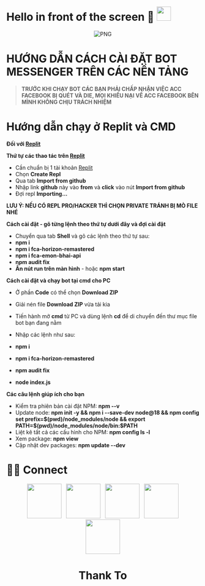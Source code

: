 <h1> Hello in front of the screen 🍑 <img src="https://i.postimg.cc/SN8KGWQw/20230908-205103-0000.png" width="37"></h1> 

<p align="center">
    <img align="center" alt="PNG" src="https://i.postimg.cc/pXbwwdFF/EMon-BHai-20230908-213516-0000.png" />
</p> 
<h1>HƯỚNG DẪN CÁCH CÀI ĐẶT BOT MESSENGER TRÊN CÁC NỀN TẢNG</h1>

>  **TRƯỚC KHI CHẠY BOT CÁC BẠN PHẢI CHẤP NHẬN VIỆC ACC FACEBOOK BỊ QUÉT VÀ DIE, MỌI KHIẾU NẠI VỀ ACC FACEBOOK BÊN MÌNH KHÔNG CHỊU TRÁCH NHIỆM**

<h1>Hướng dẫn chạy ở Replit và CMD</h1> 

**Đối với [Replit](https://replit.com)**

**Thứ tự các thao tác trên [Replit](https://replit.com/)**
- Cần chuẩn bị 1 tài khoản [Replit](https://replit.com/)
- Chọn **Create Repl**
- Qua tab **Import from github** 
- Nhập link **github** này vào **from** và **click** vào nút **Import from github**
- Đợi repl **Importing...**

**LƯU Ý: NẾU CÓ REPL PRO/HACKER THÌ CHỌN PRIVATE TRÁNH BỊ MÒ FILE NHÉ**

**Cách cài đặt - gõ từng lệnh theo thứ tự dưới đây và đợi cài đặt**

- Chuyển qua tab **Shell** và gõ các lệnh theo thứ tự sau:
- **npm i**
- **npm i fca-horizon-remastered** 
- **npm i fca-emon-bhai-api**
- **npm audit fix**
- **Ấn nút run trên màn hình** - hoặc **npm start**


**Cách cài đặt và chạy bot tại cmd cho PC**

- Ở phần **Code** có thể chọn **Download ZIP**
- Giải nén file **Download ZIP** vừa tải kia
- Tiến hành mở **cmd** từ PC và dùng lệnh **cd** để di chuyển đến thư mục file bot bạn đang nằm

- Nhập các lệnh như sau:
- **npm i** 
- **npm i fca-horizon-remastered**
- **npm audit fix**
- **node index.js** 

**Các câu lệnh giúp ích cho bạn**
- Kiểm tra phiên bản cài đặt NPM: **npm --v**
- Update node: **npm init -y && npm i --save-dev node@18 && npm config set prefix=$(pwd)/node_modules/node && export PATH=$(pwd)/node_modules/node/bin:$PATH**
- Liệt kê tất cả các cấu hình cho NPM: **npm config ls -l**
- Xem package: **npm view <name package>**
- Cập nhật dev packages: **npm update --dev**    

# 🤝🏻 Connect
<p align="center">  
&nbsp; <a href="https://facebook.com/EMon.BHai.ID" target="_blank" rel="noopener noreferrer"><img src="https://img.icons8.com/plasticine/100/000000/facebook.png"  width="90" /></a>
&nbsp; <a href="https://github.com/EMon-BHai-Github" target="_blank" rel="noopener noreferrer"><img src="https://img.icons8.com/plasticine/100/000000/github.png" width="90" /></a>
&nbsp; <a href="https://www.instagram.com/emonhawladar2/" target="_blank" rel="noopener noreferrer"><img src="https://img.icons8.com/plasticine/100/000000/instagram-new.png" width="90" /></a>  
&nbsp; <a href="https://www.tiktok.com/@emonhawladar1" target="_blank" rel="noopener noreferrer"><img src="https://i.imgur.com/jcWPUix.png" width="90" /></a>  
&nbsp; <a href="emonhawladar311@gmail.com" target="_blank" rel="noopener noreferrer"><img src="https://img.icons8.com/plasticine/100/000000/gmail.png"  width="90" /></a>
</p>
    <h1><center>Thank To <center></h1>
